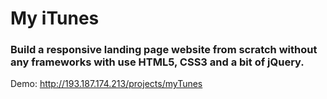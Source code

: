 # My iTunes 

### Build a responsive landing page website from scratch without any frameworks with use HTML5, CSS3 and a bit of jQuery.

Demo: http://193.187.174.213/projects/myTunes
